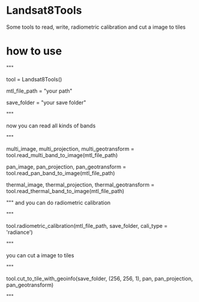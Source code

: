 # Landsat8Tools
Some tools to read, write, radiometric calibration and cut a image to tiles

# how to use
""" 

tool = Landsat8Tools()

mtl_file_path = "your path"

save_folder = "your save folder"

"""

now you can read all kinds of bands

"""

multi_image, multi_projection, multi_geotransform = tool.read_multi_band_to_image(mtl_file_path)

pan_image, pan_projection, pan_geotransform = tool.read_pan_band_to_image(mtl_file_path)

thermal_image, thermal_projection, thermal_geotransform = tool.read_thermal_band_to_image(mtl_file_path)

"""
and you can do radiometric calibration

"""

tool.radiometric_calibration(mtl_file_path, save_folder, cali_type = 'radiance')

"""

you can cut a image to tiles

"""

tool.cut_to_tile_with_geoinfo(save_folder, (256, 256, 1), pan, pan_projection, pan_geotransform)

"""
